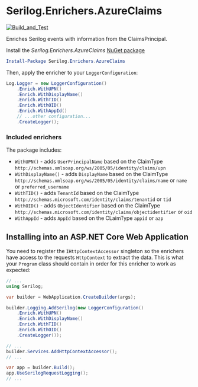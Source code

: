 # Serilog.Enrichers.AzureClaims

[![Build_and_Test](https://github.com/Intility/serilog-enricher-azureauthinfo/actions/workflows/Build_and_Test.yml/badge.svg)](https://github.com/Intility/serilog-enricher-azureauthinfo/actions/workflows/Build_and_Test.yml)

Enriches Serilog events with information from the ClaimsPrincipal.

Install the _Serilog.Enrichers.AzureClaims_ [NuGet package](https://www.example.com/)

```powershell
Install-Package Serilog.Enrichers.AzureClaims
```

Then, apply the enricher to your `LoggerConfiguration`:

```csharp
Log.Logger = new LoggerConfiguration()
    .Enrich.WithUPN()
    .Enrich.WithDisplayName()
    .Enrich.WithTID()
    .Enrich.WithOID()
    .Enrich.WithAppId()
    // ...other configuration...
    .CreateLogger();
```


### Included enrichers

The package includes:

 * `WithUPN()` - adds `UserPrincipalName` based on the ClaimType `http://schemas.xmlsoap.org/ws/2005/05/identity/claims/upn`
 * `WithDisplayName()` - adds `DisplayName` based on the ClaimType `http://schemas.xmlsoap.org/ws/2005/05/identity/claims/name` or `name` or `preferred_username`
 * `WithTID()` - adds `TenantId` based on the ClaimType `http://schemas.microsoft.com/identity/claims/tenantid` or `tid` 
 * `WithOID()` - adds `ObjectIdentifier` based on the ClaimType `http://schemas.microsoft.com/identity/claims/objectidentifier` or `oid`
 * `WithAppId` - adds `AppId` based on the CLaimType `appid` or `azp` 

## Installing into an ASP.NET Core Web Application
You need to register the `IHttpContextAccessor` singleton so the enrichers have access to the requests `HttpContext` to extract the data.
This is what your `Program` class should contain in order for this enricher to work as expected:

```cs
// ...
using Serilog;

var builder = WebApplication.CreateBuilder(args);

builder.Logging.AddSerilog(new LoggerConfiguration()
    .Enrich.WithUPN()
    .Enrich.WithDisplayName()
    .Enrich.WithTID()
    .Enrich.WithOID()
    .CreateLogger());

// ...
builder.Services.AddHttpContextAccessor();
// ...

var app = builder.Build();
app.UseSerilogRequestLogging();
// ...

```
